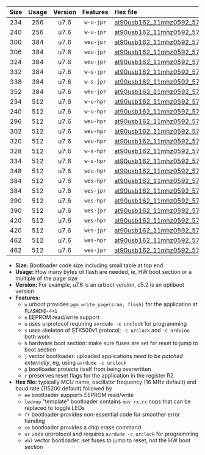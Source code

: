 |Size|Usage|Version|Features|Hex file|
|:-:|:-:|:-:|:-:|:--|
|234|256|u7.6|`w-u-jpr`|[at90usb162_11mhz0592_57600bps_ur_vbl.hex](https://raw.githubusercontent.com/stefanrueger/urboot/main/bootloaders/at90usb162/fcpu_11mhz0592/57600_bps/at90usb162_11mhz0592_57600bps_ur_vbl.hex)|
|240|256|u7.6|`w-u-jpr`|[at90usb162_11mhz0592_57600bps_lednop_ur_vbl.hex](https://raw.githubusercontent.com/stefanrueger/urboot/main/bootloaders/at90usb162/fcpu_11mhz0592/57600_bps/at90usb162_11mhz0592_57600bps_lednop_ur_vbl.hex)|
|300|384|u7.6|`weu-jpr`|[at90usb162_11mhz0592_57600bps_ee_ur_vbl.hex](https://raw.githubusercontent.com/stefanrueger/urboot/main/bootloaders/at90usb162/fcpu_11mhz0592/57600_bps/at90usb162_11mhz0592_57600bps_ee_ur_vbl.hex)|
|306|384|u7.6|`weu-jpr`|[at90usb162_11mhz0592_57600bps_ee_lednop_ur_vbl.hex](https://raw.githubusercontent.com/stefanrueger/urboot/main/bootloaders/at90usb162/fcpu_11mhz0592/57600_bps/at90usb162_11mhz0592_57600bps_ee_lednop_ur_vbl.hex)|
|324|384|u7.6|`weu-jpr`|[at90usb162_11mhz0592_57600bps_ee_lednop_fr_ur_vbl.hex](https://raw.githubusercontent.com/stefanrueger/urboot/main/bootloaders/at90usb162/fcpu_11mhz0592/57600_bps/at90usb162_11mhz0592_57600bps_ee_lednop_fr_ur_vbl.hex)|
|332|384|u7.6|`w-s-jpr`|[at90usb162_11mhz0592_57600bps_vbl.hex](https://raw.githubusercontent.com/stefanrueger/urboot/main/bootloaders/at90usb162/fcpu_11mhz0592/57600_bps/at90usb162_11mhz0592_57600bps_vbl.hex)|
|338|384|u7.6|`w-s-jpr`|[at90usb162_11mhz0592_57600bps_lednop_vbl.hex](https://raw.githubusercontent.com/stefanrueger/urboot/main/bootloaders/at90usb162/fcpu_11mhz0592/57600_bps/at90usb162_11mhz0592_57600bps_lednop_vbl.hex)|
|352|384|u7.6|`weu-jpr`|[at90usb162_11mhz0592_57600bps_ee_lednop_fr_ce_ur_vbl.hex](https://raw.githubusercontent.com/stefanrueger/urboot/main/bootloaders/at90usb162/fcpu_11mhz0592/57600_bps/at90usb162_11mhz0592_57600bps_ee_lednop_fr_ce_ur_vbl.hex)|
|234|512|u7.6|`w-u-hpr`|[at90usb162_11mhz0592_57600bps_ur.hex](https://raw.githubusercontent.com/stefanrueger/urboot/main/bootloaders/at90usb162/fcpu_11mhz0592/57600_bps/at90usb162_11mhz0592_57600bps_ur.hex)|
|240|512|u7.6|`w-u-hpr`|[at90usb162_11mhz0592_57600bps_lednop_ur.hex](https://raw.githubusercontent.com/stefanrueger/urboot/main/bootloaders/at90usb162/fcpu_11mhz0592/57600_bps/at90usb162_11mhz0592_57600bps_lednop_ur.hex)|
|296|512|u7.6|`weu-hpr`|[at90usb162_11mhz0592_57600bps_ee_ur.hex](https://raw.githubusercontent.com/stefanrueger/urboot/main/bootloaders/at90usb162/fcpu_11mhz0592/57600_bps/at90usb162_11mhz0592_57600bps_ee_ur.hex)|
|302|512|u7.6|`weu-hpr`|[at90usb162_11mhz0592_57600bps_ee_lednop_ur.hex](https://raw.githubusercontent.com/stefanrueger/urboot/main/bootloaders/at90usb162/fcpu_11mhz0592/57600_bps/at90usb162_11mhz0592_57600bps_ee_lednop_ur.hex)|
|320|512|u7.6|`weu-hpr`|[at90usb162_11mhz0592_57600bps_ee_lednop_fr_ur.hex](https://raw.githubusercontent.com/stefanrueger/urboot/main/bootloaders/at90usb162/fcpu_11mhz0592/57600_bps/at90usb162_11mhz0592_57600bps_ee_lednop_fr_ur.hex)|
|328|512|u7.6|`w-s-hpr`|[at90usb162_11mhz0592_57600bps.hex](https://raw.githubusercontent.com/stefanrueger/urboot/main/bootloaders/at90usb162/fcpu_11mhz0592/57600_bps/at90usb162_11mhz0592_57600bps.hex)|
|334|512|u7.6|`w-s-hpr`|[at90usb162_11mhz0592_57600bps_lednop.hex](https://raw.githubusercontent.com/stefanrueger/urboot/main/bootloaders/at90usb162/fcpu_11mhz0592/57600_bps/at90usb162_11mhz0592_57600bps_lednop.hex)|
|348|512|u7.6|`weu-hpr`|[at90usb162_11mhz0592_57600bps_ee_lednop_fr_ce_ur.hex](https://raw.githubusercontent.com/stefanrueger/urboot/main/bootloaders/at90usb162/fcpu_11mhz0592/57600_bps/at90usb162_11mhz0592_57600bps_ee_lednop_fr_ce_ur.hex)|
|384|512|u7.6|`wes-hpr`|[at90usb162_11mhz0592_57600bps_ee.hex](https://raw.githubusercontent.com/stefanrueger/urboot/main/bootloaders/at90usb162/fcpu_11mhz0592/57600_bps/at90usb162_11mhz0592_57600bps_ee.hex)|
|384|512|u7.6|`wes-jpr`|[at90usb162_11mhz0592_57600bps_ee_vbl.hex](https://raw.githubusercontent.com/stefanrueger/urboot/main/bootloaders/at90usb162/fcpu_11mhz0592/57600_bps/at90usb162_11mhz0592_57600bps_ee_vbl.hex)|
|390|512|u7.6|`wes-hpr`|[at90usb162_11mhz0592_57600bps_ee_lednop.hex](https://raw.githubusercontent.com/stefanrueger/urboot/main/bootloaders/at90usb162/fcpu_11mhz0592/57600_bps/at90usb162_11mhz0592_57600bps_ee_lednop.hex)|
|390|512|u7.6|`wes-jpr`|[at90usb162_11mhz0592_57600bps_ee_lednop_vbl.hex](https://raw.githubusercontent.com/stefanrueger/urboot/main/bootloaders/at90usb162/fcpu_11mhz0592/57600_bps/at90usb162_11mhz0592_57600bps_ee_lednop_vbl.hex)|
|420|512|u7.6|`wes-hpr`|[at90usb162_11mhz0592_57600bps_ee_lednop_fr.hex](https://raw.githubusercontent.com/stefanrueger/urboot/main/bootloaders/at90usb162/fcpu_11mhz0592/57600_bps/at90usb162_11mhz0592_57600bps_ee_lednop_fr.hex)|
|420|512|u7.6|`wes-jpr`|[at90usb162_11mhz0592_57600bps_ee_lednop_fr_vbl.hex](https://raw.githubusercontent.com/stefanrueger/urboot/main/bootloaders/at90usb162/fcpu_11mhz0592/57600_bps/at90usb162_11mhz0592_57600bps_ee_lednop_fr_vbl.hex)|
|462|512|u7.6|`wes-hpr`|[at90usb162_11mhz0592_57600bps_ee_lednop_fr_ce.hex](https://raw.githubusercontent.com/stefanrueger/urboot/main/bootloaders/at90usb162/fcpu_11mhz0592/57600_bps/at90usb162_11mhz0592_57600bps_ee_lednop_fr_ce.hex)|
|462|512|u7.6|`wes-jpr`|[at90usb162_11mhz0592_57600bps_ee_lednop_fr_ce_vbl.hex](https://raw.githubusercontent.com/stefanrueger/urboot/main/bootloaders/at90usb162/fcpu_11mhz0592/57600_bps/at90usb162_11mhz0592_57600bps_ee_lednop_fr_ce_vbl.hex)|

- **Size:** Bootloader code size including small table at top end
- **Usage:** How many bytes of flash are needed, ie, HW boot section or a multiple of the page size
- **Version:** For example, u7.6 is an urboot version, o5.2 is an optiboot version
- **Features:**
  + `w` urboot provides `pgm_write_page(sram, flash)` for the application at `FLASHEND-4+1`
  + `e` EEPROM read/write support
  + `u` uses urprotocol requiring `avrdude -c urclock` for programming
  + `s` uses skeleton of STK500v1 protocol; `-c urclock` and `-c arduino` both work
  + `h` hardware boot section: make sure fuses are set for reset to jump to boot section
  + `j` vector bootloader: uploaded applications *need to be patched externally*, eg, using `avrdude -c urclock`
  + `p` bootloader protects itself from being overwritten
  + `r` preserves reset flags for the application in the register R2
- **Hex file:** typically MCU name, oscillator frequency (16 MHz default) and baud rate (115200 default) followed by
  + `ee` bootloader supports EEPROM read/write
  + `lednop` "template" bootloader contains `mov rx,rx` nops that can be replaced to toggle LEDs
  + `fr` bootloader provides non-essential code for smoother error handing
  + `ce` bootloader provides a chip erase command
  + `ur` uses urprotocol and requires `avrdude -c urclock` for programming
  + `vbl` vector bootloader: set fuses to jump to reset, not the HW boot section

